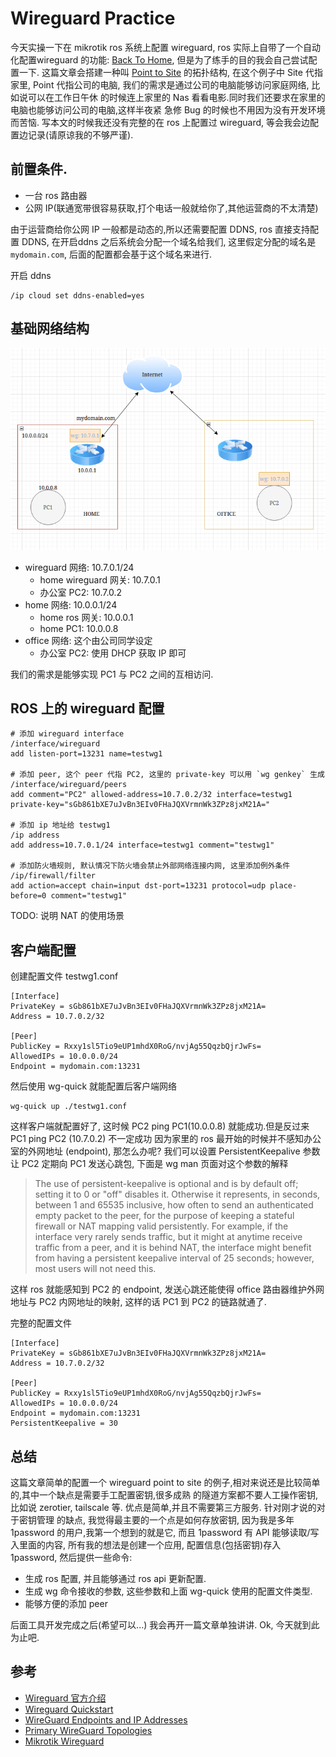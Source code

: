 # Wireguard Practice
今天实操一下在 mikrotik ros 系统上配置 wireguard, ros 实际上自带了一个自动化配置wireguard 的功能: [Back To Home](https://help.mikrotik.com/docs/spaces/ROS/pages/197984280/Back+To+Home), 但是为了练手的目的我会自己尝试配置一下.
这篇文章会搭建一种叫 [Point to Site](https://www.procustodibus.com/blog/2020/10/wireguard-topologies/#point-to-site) 的拓扑结构, 在这个例子中 Site 代指家里,
Point 代指公司的电脑, 我们的需求是通过公司的电脑能够访问家庭网络, 比如说可以在工作日午休
的时候连上家里的 Nas 看看电影.同时我们还要求在家里的电脑也能够访问公司的电脑,这样半夜紧
急修 Bug 的时候也不用因为没有开发环境而苦恼.
写本文的时候我还没有完整的在 ros 上配置过 wireguard, 等会我会边配置边记录(请原谅我的不够严谨).


## 前置条件.
- 一台 ros 路由器
- 公网 IP(联通宽带很容易获取,打个电话一般就给你了,其他运营商的不太清楚)

由于运营商给你公网 IP 一般都是动态的,所以还需要配置 DDNS, ros 直接支持配置 DDNS, 在开启ddns 之后系统会分配一个域名给我们, 这里假定分配的域名是 `mydomain.com`, 后面的配置都会基于这个域名来进行.

开启 ddns
```
/ip cloud set ddns-enabled=yes
```

## 基础网络结构

![wireguard_point_to_site](../assets/mikrotik/wireguard_point_to_site.png)

- wireguard 网络: 10.7.0.1/24
    - home wireguard 网关: 10.7.0.1
    - 办公室 PC2: 10.7.0.2
- home 网络: 10.0.0.1/24
    - home ros 网关: 10.0.0.1
    - home PC1: 10.0.0.8
- office 网络: 这个由公司同学设定
    - 办公室 PC2: 使用 DHCP 获取 IP 即可

我们的需求是能够实现 PC1 与 PC2 之间的互相访问.


## ROS 上的 wireguard 配置

```
# 添加 wireguard interface
/interface/wireguard
add listen-port=13231 name=testwg1

# 添加 peer, 这个 peer 代指 PC2, 这里的 private-key 可以用 `wg genkey` 生成
/interface/wireguard/peers
add comment="PC2" allowed-address=10.7.0.2/32 interface=testwg1 private-key="sGb861bXE7uJvBn3EIv0FHaJQXVrmnWk3ZPz8jxM21A="

# 添加 ip 地址给 testwg1
/ip address
add address=10.7.0.1/24 interface=testwg1 comment="testwg1"

# 添加防火墙规则, 默认情况下防火墙会禁止外部网络连接内网, 这里添加例外条件
/ip/firewall/filter
add action=accept chain=input dst-port=13231 protocol=udp place-before=0 comment="testwg1"
```
TODO: 说明 NAT 的使用场景


## 客户端配置

创建配置文件 testwg1.conf
```
[Interface]
PrivateKey = sGb861bXE7uJvBn3EIv0FHaJQXVrmnWk3ZPz8jxM21A=
Address = 10.7.0.2/32

[Peer]
PublicKey = Rxxy1sl5Tio9eUP1mhdX0RoG/nvjAg55QqzbQjrJwFs=
AllowedIPs = 10.0.0.0/24
Endpoint = mydomain.com:13231
```

然后使用 wg-quick 就能配置后客户端网络
```
wg-quick up ./testwg1.conf
```
这样客户端就配置好了, 这时候 PC2 ping PC1(10.0.0.8) 就能成功.但是反过来 PC1 ping PC2 (10.7.0.2) 不一定成功
因为家里的 ros 最开始的时候并不感知办公室的外网地址 (endpoint), 那怎么办呢? 我们可以设置 PersistentKeepalive 参数
让 PC2 定期向 PC1 发送心跳包, 下面是 wg man 页面对这个参数的解释
> The use of persistent-keepalive is optional and is by default off; setting it to 0 or "off" disables it.  Otherwise it represents, in seconds, between 1 and
>               65535 inclusive, how often to send an authenticated empty packet to the peer, for the purpose of keeping a stateful firewall or NAT mapping valid persistently. For example, if the  interface  very
>               rarely  sends  traffic,  but  it might at anytime receive traffic from a peer, and it is behind NAT, the interface might benefit from having a persistent keepalive interval of 25 seconds; however,
>               most users will not need this.


这样 ros 就能感知到 PC2 的 endpoint, 发送心跳还能使得 office 路由器维护外网地址与 PC2 
内网地址的映射, 这样的话 PC1 到 PC2 的链路就通了.

完整的配置文件
```
[Interface]
PrivateKey = sGb861bXE7uJvBn3EIv0FHaJQXVrmnWk3ZPz8jxM21A=
Address = 10.7.0.2/32

[Peer]
PublicKey = Rxxy1sl5Tio9eUP1mhdX0RoG/nvjAg55QqzbQjrJwFs=
AllowedIPs = 10.0.0.0/24
Endpoint = mydomain.com:13231
PersistentKeepalive = 30
```

## 总结
这篇文章简单的配置一个 wireguard point to site 的例子,相对来说还是比较简单的,其中一个缺点是需要手工配置密钥,很多成熟
的隧道方案都不要人工操作密钥,比如说 zerotier, tailscale 等. 优点是简单,并且不需要第三方服务. 针对刚才说的对于密钥管理
的缺点, 我觉得最主要的一个点是如何存放密钥, 因为我是多年 1password 的用户,我第一个想到的就是它, 而且 1password 有 API
能够读取/写入里面的内容, 所有我的想法是创建一个应用, 配置信息(包括密钥)存入 1password, 然后提供一些命令:
- 生成 ros 配置, 并且能够通过 ros api 更新配置.
- 生成 wg 命令接收的参数, 这些参数和上面 wg-quick 使用的配置文件类型.
- 能够方便的添加 peer

后面工具开发完成之后(希望可以...) 我会再开一篇文章单独讲讲. Ok, 今天就到此为止吧.


## 参考
- [Wireguard 官方介绍](https://www.wireguard.com/)
- [Wireguard Quickstart](https://www.wireguard.com/quickstart/)
- [WireGuard Endpoints and IP Addresses](https://www.procustodibus.com/blog/2021/01/wireguard-endpoints-and-ip-addresses/)
- [Primary WireGuard Topologies](https://www.procustodibus.com/blog/2020/10/wireguard-topologies/)
- [Mikrotik Wireguard](https://help.mikrotik.com/docs/spaces/ROS/pages/69664792/WireGuard)
